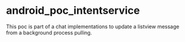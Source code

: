 # android_poc_intentservice

This poc is part of a chat implementations to update a listview message from a background process pulling.
